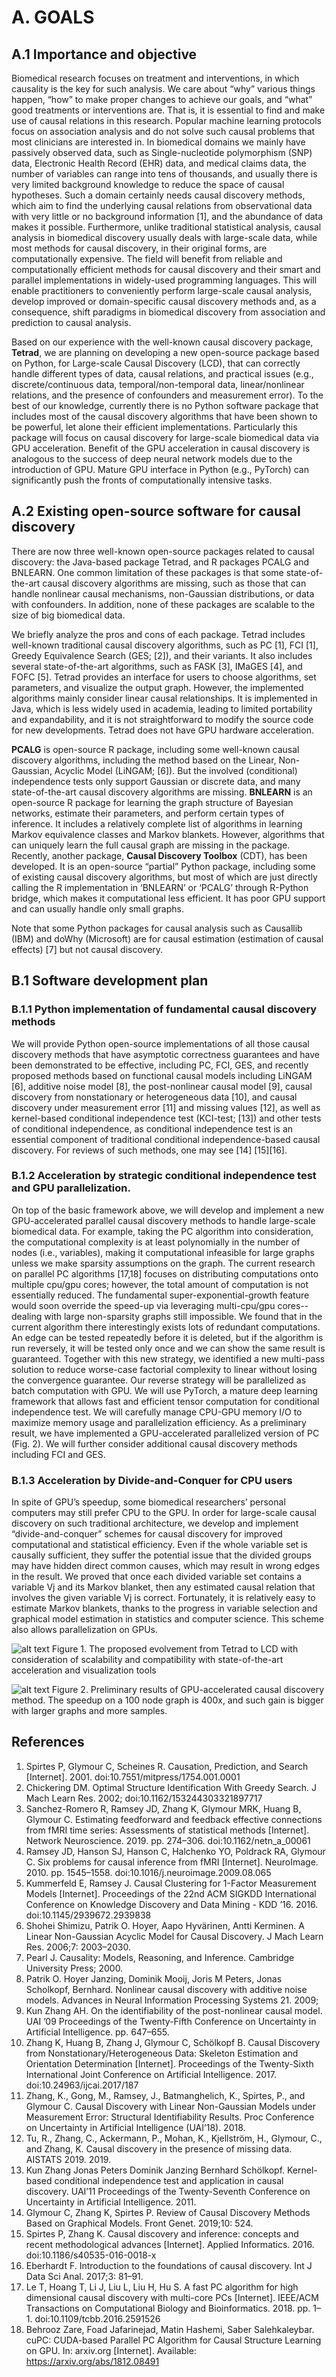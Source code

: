 # A. GOALS

## A.1 Importance and objective

Biomedical research focuses on treatment and interventions, in which causality is the key for such analysis. We care about “why” various things happen, “how” to make proper changes to achieve our goals, and “what” good treatments or interventions are. That is, it is essential to find and make use of causal relations in this research. Popular machine learning protocols focus on association analysis and do not solve such causal problems that most clinicians are interested in. In biomedical domains we mainly have passively observed data, such as Single-nucleotide polymorphism (SNP) data, Electronic Health Record (EHR) data, and medical claims data, the number of variables can range into tens of thousands, and usually there is very limited background knowledge to reduce the space of causal hypotheses. Such a domain certainly needs causal discovery methods, which aim to find the underlying causal relations from observational data with very little or no background information [1], and the abundance of data makes it possible. Furthermore, unlike traditional statistical analysis, causal analysis in biomedical discovery usually deals with large-scale data, while most methods for causal discovery, in their original forms, are computationally expensive. The field will benefit from reliable and computationally efficient methods for causal discovery and their smart and parallel implementations in widely-used programming languages. This will enable practitioners to conveniently perform large-scale causal analysis, develop improved or domain-specific causal discovery methods and, as a consequence, shift paradigms in biomedical discovery from association and prediction to causal analysis. 

Based on our experience with the well-known causal discovery package, **Tetrad**, we are planning on developing a new open-source package based on Python, for Large-scale Causal Discovery (LCD), that can correctly handle different types of data, causal relations, and practical issues (e.g., discrete/continuous data, temporal/non-temporal data, linear/nonlinear relations, and the presence of confounders and measurement error). To the best of our knowledge, currently there is no Python software package that includes most of the causal discovery algorithms that have been shown to be powerful, let alone their efficient implementations. Particularly this package will focus on causal discovery for large-scale biomedical data via GPU acceleration. Benefit of the GPU acceleration in causal discovery is analogous to the success of deep neural network models due to the introduction of GPU. Mature GPU interface in Python (e.g., PyTorch) can significantly push the fronts of computationally intensive tasks. 

## A.2 Existing open-source software for causal discovery

There are now three well-known open-source packages related to causal discovery: the Java-based package Tetrad, and R packages  PCALG and BNLEARN. One common limitation of these packages is that some state-of-the-art causal discovery algorithms are missing, such as those that can handle nonlinear causal mechanisms, non-Gaussian distributions, or data with confounders. In addition, none of these packages are scalable to the size of big biomedical data. 

We briefly analyze the pros and cons of each package. Tetrad includes well-known traditional causal discovery algorithms, such as PC [1], FCI [1], Greedy Equivalence Search (GES;  [2]), and their variants. It also includes several state-of-the-art algorithms, such as FASK [3], IMaGES [4], and FOFC [5]. Tetrad provides an interface for users to choose algorithms, set parameters, and visualize the output graph. However, the implemented algorithms mainly consider linear causal relationships. It is implemented in Java, which is less widely used in academia, leading to limited portability and expandability, and it is not straightforward to modify the source code for new developments. Tetrad does not have GPU hardware acceleration.

**PCALG** is open-source R package, including some well-known causal discovery algorithms, including the method based on the Linear, Non-Gaussian, Acyclic Model (LiNGAM; [6]). But the involved (conditional) independence tests only support Gaussian or discrete data, and many state-of-the-art causal discovery algorithms are missing. **BNLEARN** is an open-source R package for learning the graph structure of Bayesian networks, estimate their parameters, and perform certain types of inference. It includes a relatively complete list of algorithms in learning Markov equivalence classes and Markov blankets. However, algorithms that can uniquely learn the full causal graph are missing in the package.  Recently, another package, **Causal Discovery Toolbox** (CDT), has been developed. It is an open-source “partial” Python package, including some of existing causal discovery algorithms, but most of which are just directly calling the R implementation in ‘BNLEARN’ or ‘PCALG’ through R-Python bridge, which makes it computational less efficient. It has poor GPU support and can usually handle only small graphs. 

Note that some Python packages for causal analysis such as Causallib (IBM) and doWhy (Microsoft) are for causal estimation (estimation of causal effects) [7] but not causal discovery.

## B.1 Software development plan

### B.1.1 Python implementation of fundamental causal discovery methods 

We will provide Python open-source implementations of all those causal discovery methods that have asymptotic correctness guarantees and have been demonstrated to be effective, including PC, FCI, GES, and recently proposed methods based on functional causal models including LiNGAM [6], additive noise model [8], the post-nonlinear causal model [9], causal discovery from nonstationary or heterogeneous data [10], and causal discovery under measurement error [11] and missing values [12], as well as kernel-based conditional independence test (KCI-test; [13]) and other tests of conditional independence, as conditional independence test is an essential component of traditional conditional independence-based causal discovery. For reviews of such methods, one may see [14] [15][16].

### B.1.2 Acceleration by strategic conditional independence test and GPU parallelization. 

On top of the basic framework above, we will develop and implement a new GPU-accelerated parallel causal discovery methods to handle large-scale biomedical data. For example, taking the PC algorithm into consideration, the computational complexity is at least polynomially in the number of nodes (i.e., variables), making it computational infeasible for large graphs unless we make sparsity assumptions on the graph. The current research on parallel PC algorithms [17,18] focuses on distributing computations onto multiple cpu/gpu cores; however, the total amount of computation is not essentially reduced. The fundamental super-exponential-growth feature would soon override the speed-up via leveraging multi-cpu/gpu cores--dealing with large non-sparsity graphs still impossible. We found that in the current algorithm there interestingly exists lots of redundant computations. An edge can be tested repeatedly before it is deleted, but if the algorithm is run reversely, it will be tested only once and we can show the same result is guaranteed. Together with this new strategy, we identified a new multi-pass solution to reduce worse-case factorial complexity to linear without losing the convergence guarantee. Our reverse strategy will be parallelized as batch computation with GPU. We will use PyTorch, a mature deep learning framework that allows fast and efficient tensor computation for conditional independence test. We will carefully manage CPU-GPU memory I/O to maximize memory usage and parallelization efficiency. As a preliminary result, we have implemented a GPU-accelerated parallelized version of PC (Fig. 2). We will further consider additional causal discovery methods including FCI and GES. 

### B.1.3 Acceleration by Divide-and-Conquer for CPU users

In spite of GPU’s speedup, some biomedical researchers’ personal computers may still prefer CPU to the GPU. In order for large-scale causal discovery on such traditional architecture, we  develop and implement “divide-and-conquer” schemes for causal discovery for improved computational and statistical efficiency. Even if the whole variable set is causally sufficient, they suffer the potential issue that the divided groups may have hidden direct common causes, which may result in wrong edges in the result. We proved that once each divided variable set contains a variable Vj and its Markov blanket, then any estimated causal relation that involves the given variable Vj is correct. Fortunately, it is relatively easy to estimate Markov blankets, thanks to the progress in variable selection and graphical model estimation in statistics and computer science. This scheme also allows parallelization on GPUs.

![alt text](https://raw.githubusercontent.com/username/projectname/branch/path/to/img.png)
Figure 1. The proposed evolvement from Tetrad to LCD with consideration of scalability and compatibility with state-of-the-art acceleration and visualization tools

![alt text](https://raw.githubusercontent.com/username/projectname/branch/path/to/img.png)
Figure 2. Preliminary results of GPU-accelerated causal discovery method. The speedup on a 100 node graph is 400x, and such gain is bigger with larger graphs and more samples.



## References

1. 	Spirtes P, Glymour C, Scheines R. Causation, Prediction, and Search [Internet]. 2001. doi:10.7551/mitpress/1754.001.0001
2. 	Chickering DM. Optimal Structure Identification With Greedy Search. J Mach Learn Res. 2002; doi:10.1162/153244303321897717
3. 	Sanchez-Romero R, Ramsey JD, Zhang K, Glymour MRK, Huang B, Glymour C. Estimating feedforward and feedback effective connections from fMRI time series: Assessments of statistical methods [Internet]. Network Neuroscience. 2019. pp. 274–306. doi:10.1162/netn_a_00061
4. 	Ramsey JD, Hanson SJ, Hanson C, Halchenko YO, Poldrack RA, Glymour C. Six problems for causal inference from fMRI [Internet]. NeuroImage. 2010. pp. 1545–1558. doi:10.1016/j.neuroimage.2009.08.065
5. 	Kummerfeld E, Ramsey J. Causal Clustering for 1-Factor Measurement Models [Internet]. Proceedings of the 22nd ACM SIGKDD International Conference on Knowledge Discovery and Data Mining - KDD ’16. 2016. doi:10.1145/2939672.2939838
6. 	Shohei Shimizu, Patrik O. Hoyer, Aapo Hyvärinen, Antti Kerminen. A Linear Non-Gaussian Acyclic Model for Causal Discovery. J Mach Learn Res. 2006;7: 2003–2030.
7. 	Pearl J. Causality: Models, Reasoning, and Inference. Cambridge University Press; 2000.
8. 	Patrik O. Hoyer Janzing, Dominik Mooij, Joris M Peters, Jonas Scholkopf, Bernhard. Nonlinear causal discovery with additive noise models. Advances in Neural Information Processing Systems 21. 2009;
9. 	Kun Zhang AH. On the identifiability of the post-nonlinear causal model. UAI ’09 Proceedings of the Twenty-Fifth Conference on Uncertainty in Artificial Intelligence. pp. 647–655.
10. Zhang K, Huang B, Zhang J, Glymour C, Schölkopf B. Causal Discovery from Nonstationary/Heterogeneous Data: Skeleton Estimation and Orientation Determination [Internet]. Proceedings of the Twenty-Sixth International Joint Conference on Artificial Intelligence. 2017. doi:10.24963/ijcai.2017/187
11. Zhang, K., Gong, M., Ramsey, J., Batmanghelich, K., Spirtes, P., and Glymour C. Causal Discovery with Linear Non-Gaussian Models under Measurement Error: Structural Identifiability Results. Proc Conference on Uncertainty in Artificial Intelligence (UAI’18). 2018.
12. Tu, R., Zhang, C., Ackermann, P., Mohan, K., Kjellström, H., Glymour, C., and Zhang, K. Causal discovery in the presence of missing data. AISTATS 2019. 2019.
13. Kun Zhang Jonas Peters Dominik Janzing Bernhard Schölkopf. Kernel-based conditional independence test and application in causal discovery. UAI’11 Proceedings of the Twenty-Seventh Conference on Uncertainty in Artificial Intelligence. 2011.
14. Glymour C, Zhang K, Spirtes P. Review of Causal Discovery Methods Based on Graphical Models. Front Genet. 2019;10: 524.
15. Spirtes P, Zhang K. Causal discovery and inference: concepts and recent methodological advances [Internet]. Applied Informatics. 2016. doi:10.1186/s40535-016-0018-x
16. Eberhardt F. Introduction to the foundations of causal discovery. Int J Data Sci Anal. 2017;3: 81–91.
17. Le T, Hoang T, Li J, Liu L, Liu H, Hu S. A fast PC algorithm for high dimensional causal discovery with multi-core PCs [Internet]. IEEE/ACM Transactions on Computational Biology and Bioinformatics. 2018. pp. 1–1. doi:10.1109/tcbb.2016.2591526
18. Behrooz Zare, Foad Jafarinejad, Matin Hashemi, Saber Salehkaleybar. cuPC: CUDA-based Parallel PC Algorithm for Causal Structure Learning on GPU. In: arxiv.org [Internet]. Available: https://arxiv.org/abs/1812.08491





